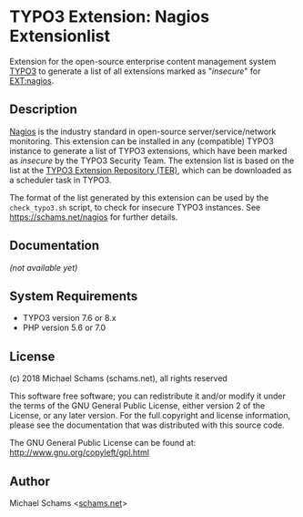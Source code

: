 # TYPO3 Extension: Nagios Extensionlist

Extension for the open-source enterprise content management system [TYPO3](https://typo3.org) to
generate a list of all extensions marked as "*insecure*" for [EXT:nagios](https://github.com/schams-net/nagios).

## Description

[Nagios](https://nagios.org) is the industry standard in open-source server/service/network monitoring.
This extension can be installed in any (compatible) TYPO3 instance to generate a list of TYPO3 extensions,
which have been marked as *insecure* by the TYPO3 Security Team. The extension list is based on the
list at the [TYPO3 Extension Repository (TER)](https://extensions.typo3.org), which can be downloaded
as a scheduler task in TYPO3.

The format of the list generated by this extension can be used by the `check_typo3.sh` script, to check
for insecure TYPO3 instances. See https://schams.net/nagios for further details.

## Documentation

*(not available yet)*

## System Requirements

* TYPO3 version 7.6 or 8.x
* PHP version 5.6 or 7.0

## License

(c) 2018 Michael Schams (schams.net), all rights reserved

This software free software; you can redistribute it and/or modify it under the terms of the GNU General
Public License, either version 2 of the License, or any later version. For the full copyright and license
information, please see the documentation that was distributed with this source code.

The GNU General Public License can be found at:  
http://www.gnu.org/copyleft/gpl.html

## Author

Michael Schams <[schams.net](https://schams.net)>
